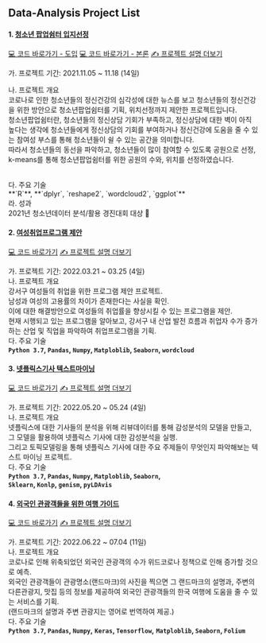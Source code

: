 ## Data-Analysis Project List

#### 1. [청소년 팝업쉼터 입지선정](https://github.com/hyejin0705/Data-Analysis/tree/master/%EC%B2%AD%EC%86%8C%EB%85%84%ED%8C%9D%EC%97%85%EC%89%BC%ED%84%B0%EC%9E%85%EC%A7%80%EC%84%A0%EC%A0%95_%ED%8C%9D%EC%BD%98%ED%8C%80)

[💻 코드 바로가기 - 도입](https://github.com/hyejin0705/Data-Analysis/blob/master/%EC%B2%AD%EC%86%8C%EB%85%84%ED%8C%9D%EC%97%85%EC%89%BC%ED%84%B0%EC%9E%85%EC%A7%80%EC%84%A0%EC%A0%95_%ED%8C%9D%EC%BD%98%ED%8C%80/%ED%94%84%EB%A1%9C%EC%A0%9D%ED%8A%B8_%EB%8F%84%EC%9E%85.R)
[💻 코드 바로가기 - 본론](https://github.com/hyejin0705/Data-Analysis/blob/master/%EC%B2%AD%EC%86%8C%EB%85%84%ED%8C%9D%EC%97%85%EC%89%BC%ED%84%B0%EC%9E%85%EC%A7%80%EC%84%A0%EC%A0%95_%ED%8C%9D%EC%BD%98%ED%8C%80/%ED%94%84%EB%A1%9C%EC%A0%9D%ED%8A%B8_%EB%B3%B8%EB%A1%A0.R)
[✍️ 프로젝트 설명 더보기](https://github.com/hyejin0705/Data-Analysis/blob/master/%EC%B2%AD%EC%86%8C%EB%85%84%ED%8C%9D%EC%97%85%EC%89%BC%ED%84%B0%EC%9E%85%EC%A7%80%EC%84%A0%EC%A0%95_%ED%8C%9D%EC%BD%98%ED%8C%80/%EB%8D%B0%EC%9D%B4%ED%84%B0%EB%B6%84%EC%84%9D_%EC%B2%AD%EC%86%8C%EB%85%84%ED%8C%9D%EC%97%85%EC%89%BC%ED%84%B0_%ED%8C%9D%EC%BD%98%ED%8C%80.pdf)

가. 프로젝트 기간: 2021.11.05 ~ 11.18 (14일)
</br>

나. 프로젝트 개요
</br>
코로나로 인한 청소년들의 정신건강의 심각성에 대한 뉴스를 보고 청소년들의 정신건강을 위한 방안으로 청소년팝업쉼터를 기획, 위치선정까지 제안한 프로젝트입니다.
</br>
청소년팝업쉼터란, 청소년들의 정신상담 기회가 부족하고, 정신상담에 대한 벽이 아직 높다는 생각에 청소년들에게 정신상담의 기회를 부여하거나 정신건강에 도움을 줄 수 있는 참여성 부스를 통해 청소년들이 쉴 수 있는 공간을 의미합니다.
</br>
따라서 청소년들의 동선을 파악하고, 청소년들이 많이 참여할 수 있도록 공원으로 선정, k-means를 통해 청소년팝업쉼터를 위한 공원의 수와, 위치를 선정하였습니다.

</br>
다. 주요 기술
</br>
**`R`**, **`dplyr`, `reshape2`, `wordcloud2`, `ggplot`**

</br>
라. 성과
</br>
2021년 청소년데이터 분석/활용 경진대회 대상 🏅

#### 2. [여성취업프로그램 제안](https://github.com/hyejin0705/Data-Analysis/tree/master/%EC%97%AC%EC%84%B1%EC%B7%A8%EC%97%85%ED%94%84%EB%A1%9C%EA%B7%B8%EB%9E%A8_%EC%A0%9C%EC%95%88)

[💻 코드 바로가기](https://github.com/hyejin0705/Data-Analysis/blob/master/%EC%97%AC%EC%84%B1%EC%B7%A8%EC%97%85%ED%94%84%EB%A1%9C%EA%B7%B8%EB%9E%A8_%EC%A0%9C%EC%95%88/%EC%97%AC%EC%84%B1%EC%B7%A8%EC%97%85%ED%94%84%EB%A1%9C%EA%B7%B8%EB%9E%A8_%EC%A0%9C%EC%95%88.ipynb)
[✍️ 프로젝트 설명 더보기](https://github.com/hyejin0705/Data-Analysis/blob/master/%EC%97%AC%EC%84%B1%EC%B7%A8%EC%97%85%ED%94%84%EB%A1%9C%EA%B7%B8%EB%9E%A8_%EC%A0%9C%EC%95%88/%EA%B0%95%EC%84%9C%EA%B5%AC_%EA%B3%B5%EB%AA%A8%EC%A0%84_%EC%B7%A8UP%EB%93%9C%EB%A6%BC.pptx)

가. 프로젝트 기간: 2022.03.21 ~ 03.25 (4일)
</br>
나. 프로젝트 개요
</br>
강서구 여성들의 취업을 위한 프로그램 제안 프로젝트.
</br>
남성과 여성의 고용률의 차이가 존재한다는 사실을 확인.
</br>
이에 대한 해결방안으로 여성들의 취업률을 향상시킬 수 있는 프로그램을 제안.
</br>
현재 시행되고 있는 프로그램을 알아보고, 강서구 내 산업 발전 흐름과 취업자 수가 증가하는 산업 및 직업을 파악하여 취업프로그램을 기획.
</br>
다. 주요 기술
</br>
**`Python 3.7`, `Pandas`, `Numpy`, `Matploblib`, `Seaborn`, `wordcloud`**

#### 3. [넷플릭스기사 텍스트마이닝](https://github.com/hyejin0705/Data-Analysis/tree/master/%EB%84%B7%ED%94%8C%EB%A6%AD%EC%8A%A4_%EA%B8%B0%EC%82%AC_%ED%85%8D%EC%8A%A4%ED%8A%B8%EB%A7%88%EC%9D%B4%EB%8B%9D)

[💻 코드 바로가기](https://github.com/hyejin0705/Data-Analysis/blob/master/%EB%84%B7%ED%94%8C%EB%A6%AD%EC%8A%A4_%EA%B8%B0%EC%82%AC_%ED%85%8D%EC%8A%A4%ED%8A%B8%EB%A7%88%EC%9D%B4%EB%8B%9D/%EB%84%B7%ED%94%8C%EB%A6%AD%EC%8A%A4_%EA%B8%B0%EC%82%AC_%ED%85%8D%EC%8A%A4%ED%8A%B8%EB%A7%88%EC%9D%B4%EB%8B%9D.py)
[✍️ 프로젝트 설명 더보기](https://github.com/hyejin0705/Data-Analysis/blob/master/%EB%84%B7%ED%94%8C%EB%A6%AD%EC%8A%A4_%EA%B8%B0%EC%82%AC_%ED%85%8D%EC%8A%A4%ED%8A%B8%EB%A7%88%EC%9D%B4%EB%8B%9D/%EB%84%B7%ED%94%8C%EB%A6%AD%EC%8A%A4_%EA%B8%B0%EC%82%AC_%ED%85%8D%EC%8A%A4%ED%8A%B8%EB%A7%88%EC%9D%B4%EB%8B%9D.pdf)

가. 프로젝트 기간: 2022.05.20 ~ 05.24 (4일)
</br>
나. 프로젝트 개요
</br>
넷플릭스에 대한 기사들의 분석을 위해 리뷰데이터를 통해 감성분석의 모델을 만들고, 그 모델을 활용하여 넷플릭스 기사에 대한 감성분석을 실행.
</br>
그리고 토픽모델링을 통해 넷플릭스 기사에 대한 주요 주제들이 무엇인지 파악해보는 텍스트 마이닝 프로젝트.
</br>
다. 주요 기술
</br>
**`Python 3.7`, `Pandas`, `Numpy`, `Matploblib`, `Seaborn`,**
</br>
**`Sklearn`, `Konlp`, `genism`, `pyLDAvis`**

#### 4. [외국인 관광객들을 위한 여행 가이드](https://github.com/hyejin0705/Data-Analysis/tree/master/%EC%99%B8%EA%B5%AD%EC%9D%B8_%EA%B4%80%EA%B4%91%EA%B0%9D%EB%93%A4%EC%9D%84_%EC%9C%84%ED%95%9C_%EC%97%AC%ED%96%89_%EA%B0%80%EC%9D%B4%EB%93%9C-Land_Mark)

[💻 코드 바로가기](https://github.com/hyejin0705/Data-Analysis/blob/master/%EC%99%B8%EA%B5%AD%EC%9D%B8_%EA%B4%80%EA%B4%91%EA%B0%9D%EB%93%A4%EC%9D%84_%EC%9C%84%ED%95%9C_%EC%97%AC%ED%96%89_%EA%B0%80%EC%9D%B4%EB%93%9C-Land_Mark/Land_Mark_%EC%BD%94%EB%93%9C%EC%A0%95%EB%A6%AC.ipynb)
[✍️ 프로젝트 설명 더보기](https://github.com/hyejin0705/Data-Analysis/blob/master/%EC%99%B8%EA%B5%AD%EC%9D%B8_%EA%B4%80%EA%B4%91%EA%B0%9D%EB%93%A4%EC%9D%84_%EC%9C%84%ED%95%9C_%EC%97%AC%ED%96%89_%EA%B0%80%EC%9D%B4%EB%93%9C-Land_Mark/%EC%99%B8%EA%B5%AD%EC%9D%B8_%EA%B4%80%EA%B4%91%EA%B0%9D%EB%93%A4%EC%9D%84_%EC%9C%84%ED%95%9C_%EC%97%AC%ED%96%89_%EA%B0%80%EC%9D%B4%EB%93%9C-Land_Mark.pdf)

가. 프로젝트 기간: 2022.06.22 ~ 07.04 (11일)
</br>
나. 프로젝트 개요
</br>
코로나로 인해 위축되었던 외국인 관광객의 수가 위드코로나 정책으로 인해 증가할 것으로 예측.
</br>
외국인 관광객들이 관광명소(랜드마크)의 사진을 찍으면 그 랜드마크의 설명과, 주변의 다른관광지, 맛집 등의 정보를 제공하여 외국인 관광객들의 한국 여행에 도움을 줄 수 있는 서비스를 기획.
</br>
(랜드마크의 설명과 주변 관광지는 영어로 번역하여 제공.)
</br>
다. 주요 기술
</br>
**`Python 3.7`, `Pandas`, `Numpy`,**
**`Keras`, `Tensorflow`,**
**`Matploblib`, `Seaborn`, `Folium`**

